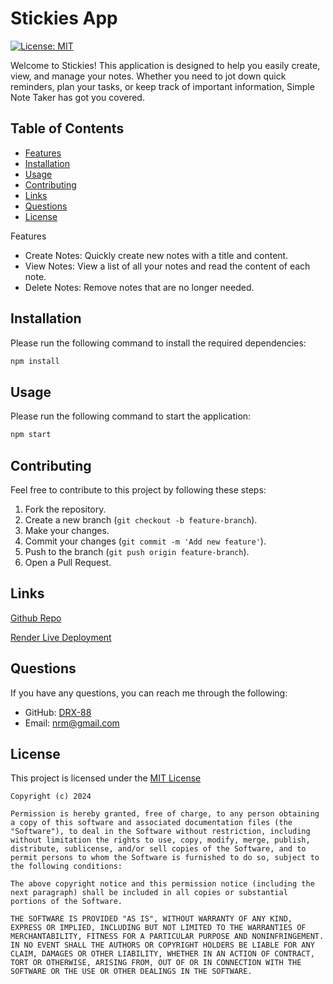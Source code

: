 # Stickies App

[![License: MIT](https://img.shields.io/badge/License-MIT-yellow.svg)](https://opensource.org/licenses/MIT)

Welcome to Stickies! This application is designed to help you easily create, view, and manage your notes. Whether you need to jot down quick reminders, plan your tasks, or keep track of important information, Simple Note Taker has got you covered.

## Table of Contents
- [Features](#features)
- [Installation](#installation)
- [Usage](#usage)
- [Contributing](#contributing)
- [Links](#links)
- [Questions](#questions)
- [License](#license)

Features
- Create Notes: Quickly create new notes with a title and content.
- View Notes: View a list of all your notes and read the content of each note.
- Delete Notes: Remove notes that are no longer needed.



## Installation
Please run the following command to install the required dependencies:
```bash
npm install
```

## Usage
Please run the following command to start the application:
```bash
npm start
```

## Contributing
Feel free to contribute to this project by following these steps:
1. Fork the repository.
2. Create a new branch (`git checkout -b feature-branch`).
3. Make your changes.
4. Commit your changes (`git commit -m 'Add new feature'`).
5. Push to the branch (`git push origin feature-branch`).
6. Open a Pull Request.

## Links
[Github Repo](https://github.com/DRX-88/SVG-Maker)

[Render Live Deployment](https://stickies.onrender.com/notes)

## Questions
If you have any questions, you can reach me through the following:
- GitHub: [DRX-88](https://github.com/yourusername)
- Email: [nrm@gmail.com](mailto:youremail@example.com)

## License
This project is licensed under the [MIT License](https://opensource.org/licenses/MIT)
    
    Copyright (c) 2024 

    Permission is hereby granted, free of charge, to any person obtaining a copy of this software and associated documentation files (the "Software"), to deal in the Software without restriction, including without limitation the rights to use, copy, modify, merge, publish, distribute, sublicense, and/or sell copies of the Software, and to permit persons to whom the Software is furnished to do so, subject to the following conditions: 

    The above copyright notice and this permission notice (including the next paragraph) shall be included in all copies or substantial portions of the Software.

    THE SOFTWARE IS PROVIDED "AS IS", WITHOUT WARRANTY OF ANY KIND, EXPRESS OR IMPLIED, INCLUDING BUT NOT LIMITED TO THE WARRANTIES OF MERCHANTABILITY, FITNESS FOR A PARTICULAR PURPOSE AND NONINFRINGEMENT. IN NO EVENT SHALL THE AUTHORS OR COPYRIGHT HOLDERS BE LIABLE FOR ANY CLAIM, DAMAGES OR OTHER LIABILITY, WHETHER IN AN ACTION OF CONTRACT, TORT OR OTHERWISE, ARISING FROM, OUT OF OR IN CONNECTION WITH THE SOFTWARE OR THE USE OR OTHER DEALINGS IN THE SOFTWARE.
